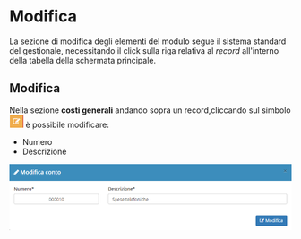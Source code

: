 # Modifica

La sezione di modifica degli elementi del modulo segue il sistema standard del gestionale, necessitando il click sulla riga relativa al _record_ all'interno della tabella della schermata principale.

## Modifica

Nella sezione **costi generali** andando sopra un record,cliccando sul simbolo ![](../../../.gitbook/assets/simbolomodifica.PNG) è possibile modificare:

* Numero
* Descrizione

![](../../../.gitbook/assets/modificaconto%20%281%29.PNG)

